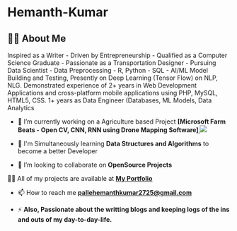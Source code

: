 # Hemanth-Kumar

## 🙋‍♂️ About Me
 
Inspired as a Writer - Driven by Entrepreneurship - Qualified as a Computer Science Graduate - Passionate as a Transportation Designer - Pursuing Data Scientist - Data Preprocessing - R, Python - SQL - AI/ML Model Building and Testing, Presently on Deep Learning (Tensor Flow) on NLP, NLG. Demonstrated experience of 2+ years in Web Development Applications and cross-platform mobile applications using PHP, MySQL, HTML5, CSS. 1+ years as Data Engineer (Databases, ML Models, Data Analytics

- 🔭 I’m currently working on a Agriculture based Project **[Microsoft Farm Beats - Open CV, CNN, RNN using Drone Mapping Software]<a href="https://www.microsoft.com/en-us/garage/wall-of-fame/farmbeats/" target="_blank"> <img src="https://www.microsoft.com/en-us/garage/wp-content/uploads/sites/5/2019/06/MS_AI_Agriculture_DataVis_1600x600-4.jpg"/> </a>**

- 🌱 I'm Simultaneously learning **Data Structures and Algorithms** to become a better Developer
 
- 👯 I’m looking to collaborate on **OpenSource Projects**

 👨‍💻 All of my projects are available at **[My Portfolio](https://github.com/Hemanthkumar6780/)**

- 📫 How to reach me **pallehemanthkumar2725@gmail.com**

- ⚡  **Also, Passionate about the writting blogs and keeping logs of the ins and outs of my day-to-day-life.**

